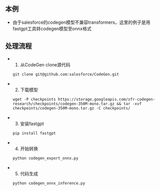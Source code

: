 ## 本例

+ 由于salesforce的codegen模型不兼容transformers，这里的例子是用fastgpt工具转codegen模型至onnx格式

## 处理流程

+ 1. 从CodeGen clone源代码
    ```shell
    git clone git@github.com:salesforce/CodeGen.git
    ```

+ 2. 下载模型
    ```shell
    wget -P checkpoints https://storage.googleapis.com/sfr-codegen-research/checkpoints/codegen-350M-mono.tar.gz && tar -xvf checkpoints/codegen-350M-mono.tar.gz -C checkpoints/
    ```

+ 3. 安装fastgpt
    ```shell
    pip install fastgpt
    ```

+ 4. 开始转换
    ```shell
    python codegen_export_onnx.py
    ```

+ 5. 代码生成
    ```shell
    python codegen_onnx_inference.py
    ```